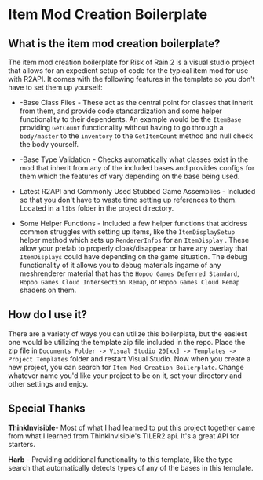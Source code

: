 # Item Mod Creation Boilerplate
## What is the item mod creation boilerplate?
The item mod creation boilerplate for Risk of Rain 2 is a visual studio project that allows for an expedient setup of code for the typical item mod for use with R2API. It comes with the following features in the template so you don't have to set them up yourself:

 - -Base Class Files - These act as the central point for classes that inherit from them, and provide code standardization and some helper functionality to their dependents. An example would be the `ItemBase` providing `GetCount` functionality without having to go through a `body/master` to the `inventory` to the `GetItemCount` method and null check the body yourself.

- -Base Type Validation - Checks automatically what classes exist in the mod that inherit from any of the included bases and provides configs for them which the features of vary depending on the base being used.

- Latest R2API and Commonly Used Stubbed Game Assemblies - Included so that you don't have to waste time setting up references to them. Located in a `libs` folder in the project directory.

- Some Helper Functions - Included a few helper functions that address common struggles with setting up items, like the `ItemDisplaySetup` helper method which sets up `RendererInfos` for an `ItemDisplay` . These allow your prefab to properly cloak/disappear or have any overlay that `ItemDisplays` could have depending on the game situation. The debug functionality of it allows you to debug materials ingame of any meshrenderer material that has the `Hopoo Games Deferred Standard`, `Hopoo Games Cloud Intersection Remap`, or `Hopoo Games Cloud Remap` shaders on them.

## How do I use it?
There are a variety of ways you can utilize this boilerplate, but the easiest one would be utilizing the template zip file included in the repo. Place the zip file in `Documents Folder -> Visual Studio 20[xx] -> Templates -> Project Templates` folder and restart Visual Studio. Now when you create a new project, you can search for `Item Mod Creation Boilerplate`. Change whatever name you'd like your project to be on it, set your directory and other settings and enjoy. 


## Special Thanks

**ThinkInvisible**- Most of what I had learned to put this project together came from what I learned from ThinkInvisible's TILER2 api. It's a great API for starters.

**Harb** - Providing additional functionality to this template, like the type search that automatically detects types of any of the bases in this template.
